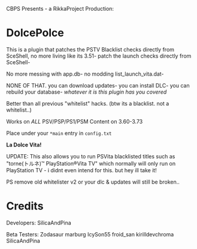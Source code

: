 CBPS Presents - a RikkaProject Production:

# DolcePolce

This is a plugin that patches the PSTV Blacklist checks directly from SceShell,
no more living like its 3.51- patch the launch checks directly from SceShell-

No more messing with app.db- no modding list_launch_vita.dat- 

NONE OF THAT. you can download updates- you can install DLC-
you can rebuild your database- *whatever it is this plugin has you covered*

Better than all previous "whitelist" hacks. 
(btw its a blacklist. not a whitelist..)

Works on *ALL* PSV/PSP/PS1/PSM Content on 3.60-3.73 

Place under your ``*main`` entry in ``config.txt``

**La Dolce Vita!**

UPDATE: This also allows you to run PSVita blacklisted titles such as "torne(トルネ)™ PlayStation®Vita TV"
which normally will only run on PlayStation TV - i didnt even intend for this. but hey ill take it!

PS remove old whitelister v2 or your dlc & updates will still be broken.. 

# Credits
Developers:
SilicaAndPina

Beta Testers:
Zodasaur
marburg
IcySon55
froid_san
kirilldevchroma
SilicaAndPina
